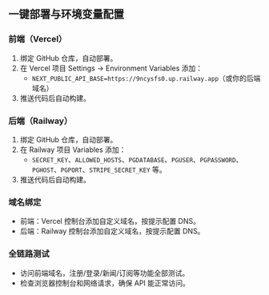 
## 一键部署与环境变量配置

### 前端（Vercel）
1. 绑定 GitHub 仓库，自动部署。
2. 在 Vercel 项目 Settings → Environment Variables 添加：
   - `NEXT_PUBLIC_API_BASE=https://9ncysfs0.up.railway.app`（或你的后端域名）
3. 推送代码后自动构建。

### 后端（Railway）
1. 绑定 GitHub 仓库，自动部署。
2. 在 Railway 项目 Variables 添加：
   - `SECRET_KEY`、`ALLOWED_HOSTS`、`PGDATABASE`、`PGUSER`、`PGPASSWORD`、`PGHOST`、`PGPORT`、`STRIPE_SECRET_KEY` 等。
3. 推送代码后自动构建。

### 域名绑定
- 前端：Vercel 控制台添加自定义域名，按提示配置 DNS。
- 后端：Railway 控制台添加自定义域名，按提示配置 DNS。

### 全链路测试
- 访问前端域名，注册/登录/新闻/订阅等功能全部测试。
- 检查浏览器控制台和网络请求，确保 API 能正常访问。 